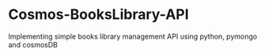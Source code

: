 # Cosmos-BooksLibrary-API
Implementing simple books library management API using python, pymongo and cosmosDB
